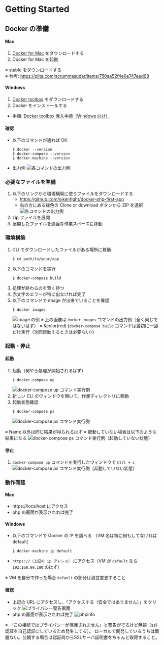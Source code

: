 # Getting Started

## Docker の準備

#### Mac
1. [Docker for Mac](https://docs.docker.com/docker-for-mac/install/) をダウンロードする
2. Docker for Mac を起動

※ stable をダウンロードする  
※ 参考: https://qiita.com/scrummasudar/items/750aa52f4e0e747eed68
    
#### Windows
1. [Docker toolbox](https://docs.docker.com/toolbox/overview/) をダウンロードする
2. Docker をインストールする
* 手順: [Docker toolbox 導入手順（Windows 向け）](../docker-toolbox/README.md)

#### 確認
* 以下のコマンドが通れば OK
    ```$xslt
    $ docker --version
    $ docker-compose --verison
    $ docker-machine --version
    
    ```
* 出力例
![各コマンドの出力例](./images/confirm-docker-installed.png)

    
### 必要なファイルを準備

1. 以下のリンクから環境構築に使うファイルをダウンロードする
    * https://github.com/oikenfight/docker-php-first-app
    * 右の方にある緑色の Clone or download ボタンから ZIP を選択
    ![各コマンドの出力例](./images/download-zip.png)
2. zip ファイルを展開
3. 展開したファイルを適当な作業スペースに移動


### 環境構築

1. CLI でダウンロードしたファイルがある場所に移動
    ```angular2html
    $ cd path/to/your/app

    ```
2. 以下のコマンドを実行
    ```$xslt
    $ docker-compose build
    ```
3. 処理が終わるのを暫く待つ
4. 赤文字のエラーが特に出なければ完了
5. 以下のコマンドで image が出来ていることを確認
    ```angular2html
    $ docker images
    ```
    ![image の例](./images/confirm-docker-images.png)
※ 上の画像は `docker images` コマンドの出力例（全く同じではないはず）
※ &color(red) {`docker-compose build` コマンドは最初に一回だけ実行（次回起動するときは必要ない）}

    
### 起動・停止

#### 起動
1. 起動（何やら処理が開始されるはず）
    ```angular2html
    $ docker-compose up
    ```
    ![docker-compose up コマンド実行例](./images/sample-docker-compose-up.png)
2. 新しい CLI のウィンドウを開いて、作業ディレクトリに移動
3. 起動状態確認
    ```angular2html
    $ docker-compose ps
    ```
    ![docker-compose ps コマンド実行例](./images/sample-docker-compose-ps.png)

※ Name 以外は同じ結果が得られるはず
※ 起動していない場合は以下のような結果になる
![docker-compose ps コマンド実行例（起動していない状態）](./images/sample-docker-compose-ps-when-not-up.png)

#### 停止
1. `docker-compose up` コマンドを実行したウィンドウで `Ctrl + c`
![docker-compose ps コマンド実行例（起動していない状態）](./images/sample-docker-compose-down.png)


### 動作確認

#### Mac

* https://localhost にアクセス
* php の画面が表示されれば完了

#### Windows
* 以下のコマンドで Docker の IP を調べる （VM 名は特に何もしてなければ default）
    ```$xslt
    $ docker-machine ip default
    ```
* `https://（上記の ip アドレス）` にアクセス（VM が `default` なら `192.168.99.100` のはず）

※ VM を自分で作った場合 `default` の部分は適宜変更すること

#### 確認
* 上記の URL にアクセスし、「アクセスする（安全ではありません）」をクリック
![プライバシー警告画面](./images/display-alert.png)
* php の画面が表示されれば完了
![phpinfo](./images/display-phpinfo.png)

※ 「この接続ではプライバシーが保護されません」と警告がでるけど無視（ssl認証を自己認証にしているため発生してる）。
ローカルで開発しているうちは問題ない。公開する場合は認証局からSSLサーバ証明書をちゃんと取得すること。
